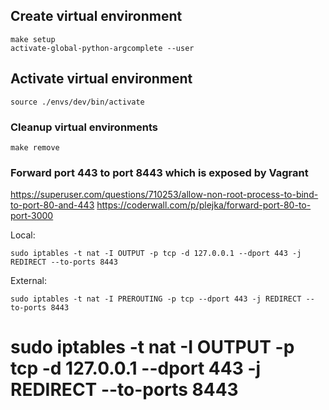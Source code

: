 ## Create virtual environment

```
make setup
activate-global-python-argcomplete --user
```

## Activate virtual environment
```
source ./envs/dev/bin/activate
```

### Cleanup virtual environments

```
make remove
```

### Forward port 443 to port 8443 which is exposed by Vagrant

https://superuser.com/questions/710253/allow-non-root-process-to-bind-to-port-80-and-443
https://coderwall.com/p/plejka/forward-port-80-to-port-3000

Local:
```
sudo iptables -t nat -I OUTPUT -p tcp -d 127.0.0.1 --dport 443 -j REDIRECT --to-ports 8443
```
External:
```
sudo iptables -t nat -I PREROUTING -p tcp --dport 443 -j REDIRECT --to-ports 8443
```

# sudo iptables -t nat -I OUTPUT -p tcp -d 127.0.0.1 --dport 443 -j REDIRECT --to-ports 8443
# 